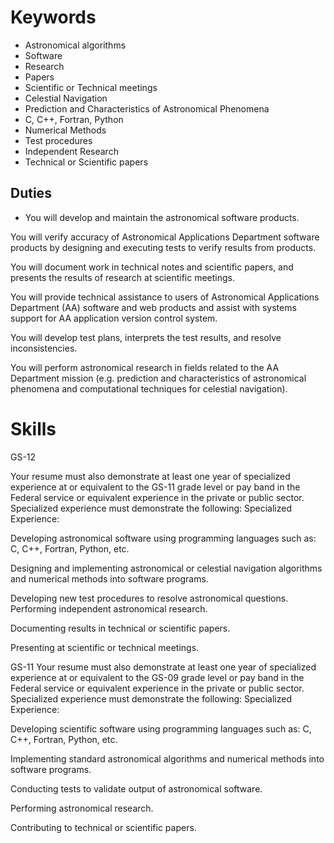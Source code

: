 # Keywords

* Astronomical algorithms
* Software
* Research
* Papers
* Scientific or Technical meetings
* Celestial Navigation
* Prediction and Characteristics of Astronomical Phenomena
* C, C++, Fortran, Python
* Numerical Methods
* Test procedures
* Independent Research
* Technical or Scientific papers

## Duties

* You will develop and maintain the astronomical software products.

You will verify accuracy of Astronomical Applications Department software products by designing and executing tests to verify results from products.

You will document work in technical notes and scientific papers, and presents the results of research at scientific meetings.

You will provide technical assistance to users of Astronomical Applications Department (AA) software and web products and assist with systems support for AA application version control system.

You will develop test plans, interprets the test results, and resolve inconsistencies.

You will perform astronomical research in fields related to the AA Department mission (e.g. prediction and characteristics of astronomical phenomena and computational techniques for celestial navigation).

# Skills

GS-12

Your resume must also demonstrate at least one year of specialized experience at or equivalent to the GS-11 grade level or pay band in the Federal service or equivalent experience in the private or public sector. Specialized experience must demonstrate the following: Specialized Experience:

Developing astronomical software using programming languages such as: C, C++, Fortran, Python, etc.

Designing and implementing astronomical or celestial navigation algorithms and numerical methods into software programs.

Developing new test procedures to resolve astronomical questions.
Performing independent astronomical research.

Documenting results in technical or scientific papers.

Presenting at scientific or technical meetings.

GS-11
Your resume must also demonstrate at least one year of specialized experience at or equivalent to the GS-09 grade level or pay band in the Federal service or equivalent experience in the private or public sector. Specialized experience must demonstrate the following: Specialized Experience:

Developing scientific software using programming languages such as: C, C++, Fortran, Python, etc.

Implementing standard astronomical algorithms and numerical methods into software programs.

Conducting tests to validate output of astronomical software.

Performing astronomical research.

Contributing to technical or scientific papers.

